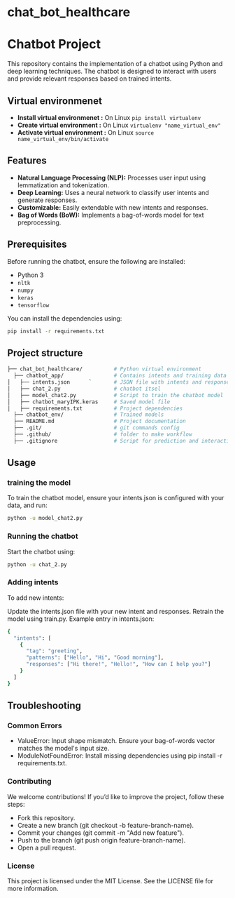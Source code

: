 # chat_bot_healthcare

# Chatbot Project

This repository contains the implementation of a chatbot using Python and deep learning techniques. The chatbot is designed to interact with users and provide relevant responses based on trained intents.
## Virtual environmenet 
- **Install virtual environmenet :**
  On Linux
  `pip install virtualenv`
- **Create virtual environment :**
  On Linux
  `virtualenv "name_virtual_env"`
- **Activate virtual environment :**
  On Linux
  `source name_virtual_env/bin/activate`
## Features

- **Natural Language Processing (NLP):** Processes user input using lemmatization and tokenization.
- **Deep Learning:** Uses a neural network to classify user intents and generate responses.
- **Customizable:** Easily extendable with new intents and responses.
- **Bag of Words (BoW):** Implements a bag-of-words model for text preprocessing.

## Prerequisites

Before running the chatbot, ensure the following are installed:

- Python 3
- `nltk`
- `numpy`
- `keras`
- `tensorflow`

You can install the dependencies using:

```bash
pip install -r requirements.txt
```
## Project structure 

```bash
├── chat_bot_healthcare/          # Python virtual environment
  ├── chatbot_app/                # Contains intents and training data
│   ├── intents.json      `       # JSON file with intents and responses
│   ├── chat_2.py                 # chatbot itsel
│   ├── model_chat2.py            # Script to train the chatbot model
│   ├── chatbot_maryIPK.keras     # Saved model file
│   ├── requirements.txt          # Project dependencies
  ├── chatbot_env/                # Trained models
  ├── README.md                   # Project documentation
  ├── .git/                       # git commands config
  ├── .github/                    # folder to make workflow
  ├── .gitignore                  # Script for prediction and interaction
```
## Usage 
### training the model 
To train the chatbot model, ensure your intents.json is configured with your data, and run:
```bash
python -u model_chat2.py
```
### Running the chatbot
Start the chatbot using:
```bash 
python -u chat_2.py
```
### Adding intents
To add new intents:

Update the intents.json file with your new intent and responses.
Retrain the model using train.py.
Example entry in intents.json:
```bash
{
  "intents": [
    {
      "tag": "greeting",
      "patterns": ["Hello", "Hi", "Good morning"],
      "responses": ["Hi there!", "Hello!", "How can I help you?"]
    }
  ]
}
```
## Troubleshooting
### Common Errors
- ValueError: Input shape mismatch. Ensure your bag-of-words vector matches the model's input size.
- ModuleNotFoundError: Install missing dependencies using pip install -r requirements.txt.

### Contributing
We welcome contributions! If you’d like to improve the project, follow these steps:

- Fork this repository.
- Create a new branch (git checkout -b feature-branch-name).
- Commit your changes (git commit -m "Add new feature").
- Push to the branch (git push origin feature-branch-name).
- Open a pull request.

### License
This project is licensed under the MIT License. See the LICENSE file for more information.

